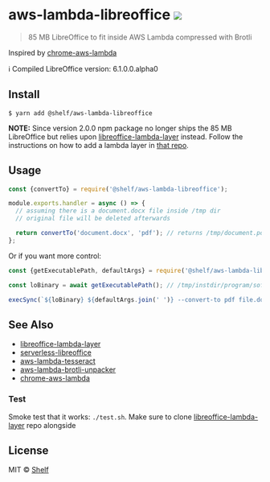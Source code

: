 # aws-lambda-libreoffice ![](https://img.shields.io/badge/code_style-prettier-ff69b4.svg)

> 85 MB LibreOffice to fit inside AWS Lambda compressed with Brotli

Inspired by [chrome-aws-lambda](https://github.com/alixaxel/chrome-aws-lambda)

:information_source: Compiled LibreOffice version: 6.1.0.0.alpha0

## Install

```
$ yarn add @shelf/aws-lambda-libreoffice
```

**NOTE:** Since version 2.0.0 npm package no longer ships the 85 MB LibreOffice but relies upon [libreoffice-lambda-layer](https://github.com/shelfio/libreoffice-lambda-layer) instead.
Follow the instructions on how to add a lambda layer in [that repo](https://github.com/shelfio/libreoffice-lambda-layer).

## Usage

```js
const {convertTo} = require('@shelf/aws-lambda-libreoffice');

module.exports.handler = async () => {
  // assuming there is a document.docx file inside /tmp dir
  // original file will be deleted afterwards

  return convertTo('document.docx', 'pdf'); // returns /tmp/document.pdf
};
```

Or if you want more control:

```js
const {getExecutablePath, defaultArgs} = require('@shelf/aws-lambda-libreoffice');

const loBinary = await getExecutablePath(); // /tmp/instdir/program/soffice

execSync(`${loBinary} ${defaultArgs.join(' ')} --convert-to pdf file.docx --outdir /tmp`);
```

## See Also

- [libreoffice-lambda-layer](https://github.com/shelfio/libreoffice-lambda-layer)
- [serverless-libreoffice](https://github.com/vladgolubev/serverless-libreoffice)
- [aws-lambda-tesseract](https://github.com/shelfio/aws-lambda-tesseract)
- [aws-lambda-brotli-unpacker](https://github.com/shelfio/aws-lambda-brotli-unpacker)
- [chrome-aws-lambda](https://github.com/alixaxel/chrome-aws-lambda)

### Test

Smoke test that it works: `./test.sh`.
Make sure to clone [libreoffice-lambda-layer](https://github.com/shelfio/libreoffice-lambda-layer) repo alongside

## License

MIT © [Shelf](https://shelf.io)
